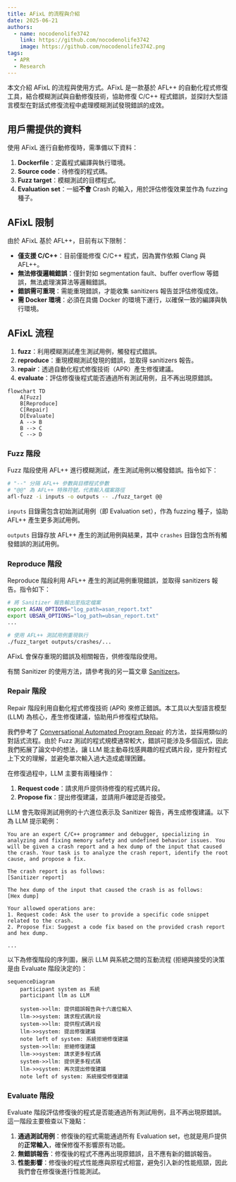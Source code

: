```yaml
---
title: AFixL 的流程與介紹
date: 2025-06-21
authors:
  - name: nocodenolife3742
    link: https://github.com/nocodenolife3742
    image: https://github.com/nocodenolife3742.png
tags:
  - APR
  - Research
---
```


本文介紹 AFixL 的流程與使用方式。AFixL 是一款基於 AFL++ 的自動化程式修復工具，結合模糊測試與自動修復技術，協助修復 C/C++ 程式錯誤，並探討大型語言模型在對話式修復流程中處理模糊測試發現錯誤的成效。
<!--more-->

## 用戶需提供的資料

使用 AFixL 進行自動修復時，需準備以下資料：
1. **Dockerfile**：定義程式編譯與執行環境。
2. **Source code**：待修復的程式碼。
3. **Fuzz target**：模糊測試的目標程式。
4. **Evaluation set**：一組**不會** Crash 的輸入，用於評估修復效果並作為 fuzzing 種子。

## AFixL 限制

由於 AFixL 基於 AFL++，目前有以下限制：
- **僅支援 C/C++**：目前僅能修復 C/C++ 程式，因為實作依賴 Clang 與 AFL++。
- **無法修復邏輯錯誤**：僅針對如 segmentation fault、buffer overflow 等錯誤，無法處理演算法等邏輯錯誤。
- **錯誤需可重現**：需能重現錯誤，才能收集 sanitizers 報告並評估修復成效。
- **需 Docker 環境**：必須在具備 Docker 的環境下運行，以確保一致的編譯與執行環境。

## AFixL 流程

1. **fuzz**：利用模糊測試產生測試用例，觸發程式錯誤。
2. **reproduce**：重現模糊測試發現的錯誤，並取得 sanitizers 報告。
3. **repair**：透過自動化程式修復技術（APR）產生修復建議。
4. **evaluate**：評估修復後程式能否通過所有測試用例，且不再出現原錯誤。

```mermaid
flowchart TD
    A[Fuzz]
    B[Reproduce]
    C[Repair]
    D[Evaluate]
    A --> B
    B --> C
    C --> D
```

### Fuzz 階段

Fuzz 階段使用 AFL++ 進行模糊測試，產生測試用例以觸發錯誤。指令如下：

```bash
# "--" 分隔 AFL++ 參數與目標程式參數
# "@@" 為 AFL++ 特殊符號，代表輸入檔案路徑
afl-fuzz -i inputs -o outputs -- ./fuzz_target @@
```

`inputs` 目錄需包含初始測試用例（即 Evaluation set），作為 fuzzing 種子，協助 AFL++ 產生更多測試用例。

`outputs` 目錄存放 AFL++ 產生的測試用例與結果，其中 `crashes` 目錄包含所有觸發錯誤的測試用例。

### Reproduce 階段

Reproduce 階段利用 AFL++ 產生的測試用例重現錯誤，並取得 sanitizers 報告。指令如下：

```bash
# 將 Sanitizer 報告輸出至指定檔案
export ASAN_OPTIONS="log_path=asan_report.txt"
export UBSAN_OPTIONS="log_path=ubsan_report.txt"
...

# 使用 AFL++ 測試用例重現執行
./fuzz_target outputs/crashes/...
```

AFixL 會保存重現的錯誤及相關報告，供修復階段使用。

有關 Sanitizer 的使用方法，請參考我的另一篇文章 [Sanitizers](https://nocodenolife3742.github.io/blog/sanitizers/)。

### Repair 階段

Repair 階段利用自動化程式修復技術 (APR) 來修正錯誤。本工具以大型語言模型 (LLM) 為核心，產生修復建議，協助用戶修復程式缺陷。

我們參考了 [Conversational Automated Program Repair](https://arxiv.org/abs/2301.13246) 的方法，並採用類似的對話式流程。由於 Fuzz 測試的程式規模通常較大，錯誤可能涉及多個函式，因此我們拓展了論文中的想法，讓 LLM 能主動尋找感興趣的程式碼片段，提升對程式上下文的理解，並避免單次輸入過大造成處理困難。

在修復過程中，LLM 主要有兩種操作：
1. **Request code**：請求用戶提供待修復的程式碼片段。
2. **Propose fix**：提出修復建議，並請用戶確認是否接受。

LLM 會先取得測試用例的十六進位表示及 Sanitizer 報告，再生成修復建議。以下為 LLM 提示範例：
```text
You are an expert C/C++ programmer and debugger, specializing in analyzing and fixing memory safety and undefined behavior issues. You will be given a crash report and a hex dump of the input that caused the crash. Your task is to analyze the crash report, identify the root cause, and propose a fix.

The crash report is as follows:
[Sanitizer report]

The hex dump of the input that caused the crash is as follows:
[Hex dump]

Your allowed operations are:
1. Request code: Ask the user to provide a specific code snippet related to the crash.
2. Propose fix: Suggest a code fix based on the provided crash report and hex dump.

...
```

以下為修復階段的序列圖，展示 LLM 與系統之間的互動流程 (拒絕與接受的決策是由 Evaluate 階段決定的)：

```mermaid
sequenceDiagram
    participant system as 系統
    participant llm as LLM

    system->>llm: 提供錯誤報告與十六進位輸入
    llm->>system: 請求程式碼片段
    system->>llm: 提供程式碼片段
    llm->>system: 提出修復建議
    note left of system: 系統拒絕修復建議
    system->>llm: 拒絕修復建議
    llm->>system: 請求更多程式碼
    system->>llm: 提供更多程式碼
    llm->>system: 再次提出修復建議
    note left of system: 系統接受修復建議
```

### Evaluate 階段

Evaluate 階段評估修復後的程式是否能通過所有測試用例，且不再出現原錯誤。這一階段主要檢查以下幾點：
1. **通過測試用例**：修復後的程式需能通過所有 Evaluation set，也就是用戶提供的**正常輸入**，確保修復不影響原有功能。
2. **無錯誤報告**：修復後的程式不應再出現原錯誤，且不應有新的錯誤報告。
3. **性能影響**：修復後的程式性能應與原程式相當，避免引入新的性能瓶頸，因此我們會在修復後進行性能測試。
